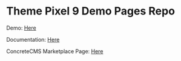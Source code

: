 # Theme Pixel 9 Demo Pages Repo

Demo: [Here](https://shahroq.github.io/theme_pixel9_demo) 

Documentation: [Here](https://github.com/shahroq/theme_pixel_docs) 

ConcreteCMS Marketplace Page: [Here](https://market.concretecms.com/products/pixel-9/2140e37d-cf89-11ee-b9df-0a97d4ce16b9)
